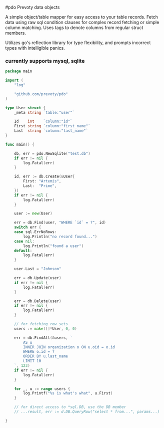 #pdo
Prevoty data objects

A simple object/table mapper for easy access to your table records. Fetch data using raw sql condition clauses for complex record fetching or simple column matching.  Uses tags to denote columns from regular struct members. 

Utilizes go's reflection library for type flexibility, and prompts incorrect types with intelligible panics.


### currently supports mysql, sqlite

```go
package main

import (
	"log"

	"github.com/prevoty/pdo"
)

type User struct {
	_meta string `table:"user"`

	Id    int    `column:"id"`
	First string `column:"first_name"`
	Last  string `column:"last_name"`
}

func main() {

	db, err = pdo.NewSqlite("test.db")
	if err != nil {
		log.Fatal(err)
	}

	id, err := db.Create(&User{
		First: "Artemis",
		Last:  "Prime",
	})
	if err != nil {
		log.Fatal(err)
	}

	user := new(User)

	err = db.Find(user, "WHERE `id` = ?", id)
	switch err {
	case sql.ErrNoRows:
		log.Println("no record found...")
	case nil:
		log.Println("found a user")
	default:
		log.Fatal(err)
	}

	user.Last = "Johnson"

	err = db.Update(user)
	if err != nil {
		log.Fatal(err)
	}

	err = db.Delete(user)
	if err != nil {
		log.Fatal(err)
	}

	// for fetching row sets
	users := make([]*User, 0, 0)

	err = db.FindAll(&users, `
		AS u
		INNER JOIN organization o ON u.oid = o.id
		WHERE o.id = ?
		ORDER BY u.last_name
		LIMIT 10
	`, 123)
	if err != nil {
		log.Fatal(err)
	}

	for _, u := range users {
		log.Printf("%s is what's what", u.First)
	}

	// for direct access to *sql.DB, use the DB member
	// ...result, err := d.DB.QueryRow("select * from...", params...)

}
```

